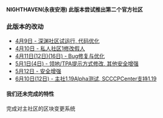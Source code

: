 **NIGHTHAVEN(永夜安港) 此版本尝试推出第二个官方社区**  
  
### 此版本的改动
* [4月9日 - 深渊社区试运行, 代码优化](4-9)  
* [4月10日 - 私人社区1修改假人](4-10)  
* [4月11日(12日)(16日) - Bug修复与优化](4-11-12-16)  
* [5月1日(4日) - 领地/TPA提示方式修改, 其他安全增强](5-1-4)  
* [5月12日 - 安全增强](5-12)
* [6月10日(12日) - 主社1.19Alpha测试, SCCCPCenter支持1.19](6-10-12)

#### 我们还未完成的特性
完成对主社区的区块变更系统  
